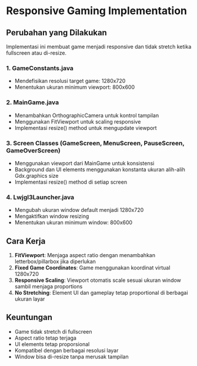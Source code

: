 # Responsive Gaming Implementation

## Perubahan yang Dilakukan

Implementasi ini membuat game menjadi responsive dan tidak stretch ketika fullscreen atau di-resize.

### 1. GameConstants.java
- Mendefisikan resolusi target game: 1280x720
- Menentukan ukuran minimum viewport: 800x600

### 2. MainGame.java
- Menambahkan OrthographicCamera untuk kontrol tampilan
- Menggunakan FitViewport untuk scaling responsive
- Implementasi resize() method untuk mengupdate viewport

### 3. Screen Classes (GameScreen, MenuScreen, PauseScreen, GameOverScreen)
- Menggunakan viewport dari MainGame untuk konsistensi
- Background dan UI elements menggunakan konstanta ukuran alih-alih Gdx.graphics size
- Implementasi resize() method di setiap screen

### 4. Lwjgl3Launcher.java
- Mengubah ukuran window default menjadi 1280x720
- Mengaktifkan window resizing
- Menentukan ukuran minimum window: 800x600

## Cara Kerja

1. **FitViewport**: Menjaga aspect ratio dengan menambahkan letterbox/pillarbox jika diperlukan
2. **Fixed Game Coordinates**: Game menggunakan koordinat virtual 1280x720 
3. **Responsive Scaling**: Viewport otomatis scale sesuai ukuran window sambil menjaga proportions
4. **No Stretching**: Element UI dan gameplay tetap proportional di berbagai ukuran layar

## Keuntungan

- Game tidak stretch di fullscreen
- Aspect ratio tetap terjaga
- UI elements tetap proporsional
- Kompatibel dengan berbagai resolusi layar
- Window bisa di-resize tanpa merusak tampilan
